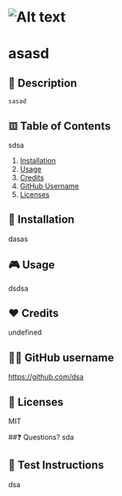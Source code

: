  
  # ![Alt text](https://img.shields.io/badge/License-MIT-yellow?style=for-the-badge)
  # asasd

  ## 📄 Description
    sasad

  ## 𝌞 Table of Contents
  sdsa
  1. [Installation](#installation)
  2. [Usage](#usage)
  3. [Credits](#credits)
  4. [GitHub Username](#gitHub-username)
  5. [Licenses](#licenses)

  ## 🏁 Installation
  dasas

  ## 🎮 Usage
  dsdsa

  ## ❤️ Credits
  undefined

  ## 👩‍💻 GitHub username
  https://github.com/dsa

  ## 📜 Licenses
  MIT

  ##❓ Questions?
  sda

  ## 🧪 Test Instructions
  dsa

